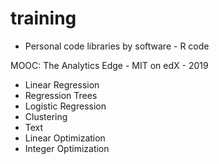 # training

- Personal code libraries by software - R code

MOOC: The Analytics Edge - MIT on edX - 2019

- Linear Regression
- Regression Trees
- Logistic Regression
- Clustering
- Text
- Linear Optimization 
- Integer Optimization 
